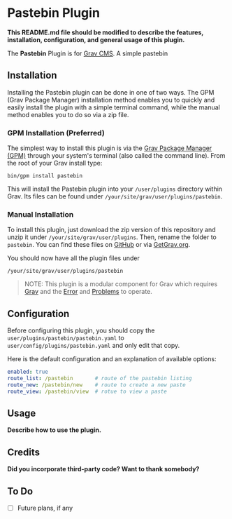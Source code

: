 # Pastebin Plugin

**This README.md file should be modified to describe the features, installation, configuration, and general usage of this plugin.**

The **Pastebin** Plugin is for [Grav CMS](http://github.com/getgrav/grav). A simple pastebin

## Installation

Installing the Pastebin plugin can be done in one of two ways. The GPM (Grav Package Manager) installation method enables you to quickly and easily install the plugin with a simple terminal command, while the manual method enables you to do so via a zip file.

### GPM Installation (Preferred)

The simplest way to install this plugin is via the [Grav Package Manager (GPM)](http://learn.getgrav.org/advanced/grav-gpm) through your system's terminal (also called the command line).  From the root of your Grav install type:

    bin/gpm install pastebin

This will install the Pastebin plugin into your `/user/plugins` directory within Grav. Its files can be found under `/your/site/grav/user/plugins/pastebin`.

### Manual Installation

To install this plugin, just download the zip version of this repository and unzip it under `/your/site/grav/user/plugins`. Then, rename the folder to `pastebin`. You can find these files on [GitHub](https://github.com/jacob-mastel/grav-plugin-pastebin) or via [GetGrav.org](http://getgrav.org/downloads/plugins#extras).

You should now have all the plugin files under

    /your/site/grav/user/plugins/pastebin
	
> NOTE: This plugin is a modular component for Grav which requires [Grav](http://github.com/getgrav/grav) and the [Error](https://github.com/getgrav/grav-plugin-error) and [Problems](https://github.com/getgrav/grav-plugin-problems) to operate.

## Configuration

Before configuring this plugin, you should copy the `user/plugins/pastebin/pastebin.yaml` to `user/config/plugins/pastebin.yaml` and only edit that copy.

Here is the default configuration and an explanation of available options:

```yaml
enabled: true
route_list: /pastebin       # route of the pastebin listing
route_new: /pastebin/new    # route to create a new paste
route_view: /pastebin/view  # rotue to view a paste
```

## Usage

**Describe how to use the plugin.**

## Credits

**Did you incorporate third-party code? Want to thank somebody?**

## To Do

- [ ] Future plans, if any

